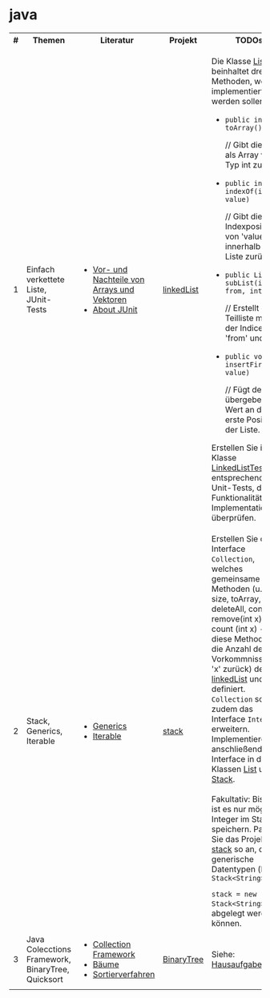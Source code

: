 # java
<table>
		<tr>
			<th>#</th>
			<th>Themen</th>
			<th>Literatur</th>
			<th>Projekt</th>
			<th>TODOs</th>
		</tr>
		<tr>
			<td>1</td>
			<td>Einfach verkettete Liste, JUnit-Tests</td>
			<td>
				<ul>
					<li><a
						href="http://www.spinfo.phil-fak.uni-koeln.de/29962.html"
						target="_blank">Vor- und Nachteile von Arrays und Vektoren</a></li>
					<li><a href="http://junit.org/junit4/" target="_blank">About
							JUnit</a></li>
				</ul>
			</td>
			<td><a
				href="https://github.com/matana/java/tree/master/linkedList">linkedList</a></td>
			<td>
				<p>
					Die Klasse <a
						href="https://github.com/matana/java/blob/master/linkedList/src/linkedList/simple/List.java">List</a>
					beinhaltet drei Methoden, welche implementiert werden sollen:
				</p>
				<ul>
					<li><p>
							<code>public int[] toArray()</code>
						</p>
						<p>// Gibt die Liste als Array vom Typ int zurück.</p></li>
					<li><p>
							<code>public int indexOf(int value)</code>
						</p>
						<p>// Gibt die Indexposition von 'value' innerhalb der Liste
							zurück.</p></li>
					<li><p>
							<code>public List subList(int from, int to)</code>
						</p>
						<p>// Erstellt eine Teilliste mithilfe der Indices 'from' und
							'to'.</p></li>
					<li><p>
							<code>public void insertFirst(int value)</code>
						</p>
						<p>// Fügt den übergebenen Wert an die erste Position der
							Liste.</p></li>
				</ul>
				<p>
					Erstellen Sie in der Klasse <a
						href="https://github.com/matana/java/blob/master/linkedList/src/linkedList/LinkedListTests.java">LinkedListTests</a>
					entsprechende Unit-Tests, die die Funktionalität Ihrer
					Implementationen überprüfen.
				</p>
			</td>
		</tr>
		<tr>
			<td>2</td>
			<td>Stack, Generics, Iterable</td>
			<td>
				<ul>
					<li><a
						href="http://www.torsten-horn.de/techdocs/java-generics.htm">Generics</a>
					</li>
					<li><a
						href="http://openbook.rheinwerk-verlag.de/javainsel9/javainsel_09_005.htm#mjaedac022d8feb8adeb6b664e81d2e969">Iterable</a>
					</li>
				</ul>
			</td>
			<td><a href="https://github.com/matana/java/tree/master/stack">stack</a></td>
			<td>Erstellen Sie das Interface <code>Collection</code>, welches
				gemeinsame Methoden (u.a. size, toArray, deleteAll, contains,
				remove(int x) und count (int x) - diese Methode gibt die Anzahl der
				Vorkommnisse von 'x' zurück) der <a
				href="https://github.com/matana/java/tree/master/linkedList">linkedList</a>
				und <a href="https://github.com/matana/java/tree/master/stack">stack</a>
				definiert. <code>Collection</code> soll zudem das Interface <code>Interable</code>
				erweitern. Implementieren Sie anschließend das Interface in den
				Klassen <a
				href="https://github.com/matana/java/blob/master/linkedList/src/linkedList/simple/List.java">List</a>
				und <a
				href="https://github.com/matana/java/blob/master/stack/src/stack/Stack.java">Stack</a>.<br>
				<br> Fakultativ: Bisher ist es nur möglich Integer im Stack zu
				speichern. Passen Sie das Projekt <a
				href="https://github.com/matana/java/tree/master/stack">stack</a> so
				an, dass generische Datentypen (bspw. <code>Stack&lt;String&gt;
					stack = new Stack&lt;String&gt;()</code>) abgelegt werden können.
			</td>
		</tr>
		<tr>
			<td>3</td>
			<td>Java Colecctions Framework, BinaryTree, Quicksort</td>
			<td>
				<ul>
					<li>
						<a href="http://www.spinfo.phil-fak.uni-koeln.de/29963.html">Collection Framework</a>
					</li>
					<li>
						<a href="http://www.spinfo.phil-fak.uni-koeln.de/29968.html">Bäume</a>
					</li>
					<li>
						<a href="http://www.spinfo.phil-fak.uni-koeln.de/29970.html">Sortierverfahren</a>
					</li>
				</ul>
			</td>
			<td>
				<a href="https://github.com/matana/java/tree/master/BinaryTree">BinaryTree</a></td>
			<td>
				Siehe: <a href="https://github.com/matana/java/blob/master/BinaryTree/Hausaufgaben.txt">Hausaufgaben.txt</a>
			</td>
		</tr>
	</table>
